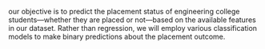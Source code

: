 our objective is to predict the placement status of engineering college students—whether they are placed or not—based on the available features in our dataset. Rather than regression, we will employ various classification models to make binary predictions about the placement outcome.
